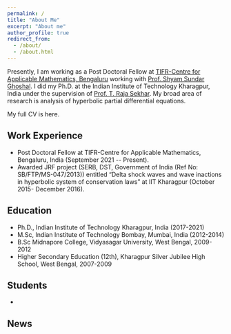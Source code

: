 ```yaml
---
permalink: /
title: "About Me"
excerpt: "About me"
author_profile: true
redirect_from: 
  - /about/
  - /about.html
---
```


Presently, I am working as a Post Doctoral Fellow at [TIFR-Centre for Applicable Mathematics, Bengaluru](https://www.math.tifrbng.res.in) working with [Prof. Shyam Sundar Ghoshal](https://sites.google.com/tifrbng.res.in/shyam/shyam-sundar-ghoshal). I did my Ph.D. at the Indian Institute of Technology Kharagpur, India under the supervision of [Prof. T. Raja Sekhar](https://www.iitkgp.ac.in/department/MA/faculty/ma-trajasekhar). My broad area of research is analysis of hyperbolic partial differential equations.

My full CV is here.


Work Experience
----------
* Post Doctoral Fellow at TIFR-Centre for Applicable Mathematics, Bengaluru, India (September 2021 -- Present).
* Awarded JRF project (SERB, DST, Government of India (Ref No: SB/FTP/MS-047/2013)) entitled “Delta shock waves and wave inactions in hyperbolic system of conservation laws” at IIT Kharagpur (October 2015- December 2016).

Education
---------
* Ph.D., Indian Institute of Technology Kharagpur, India (2017-2021)
* M.Sc, Indian Institute of Technology Bombay, Mumbai, India (2012-2014)
* B.Sc Midnapore College, Vidyasagar University, West Bengal, 2009-2012
* Higher Secondary Education (12th), Kharagpur Silver Jubilee High School, West Bengal, 2007-2009
  
Students
-----------
*


News
--------
